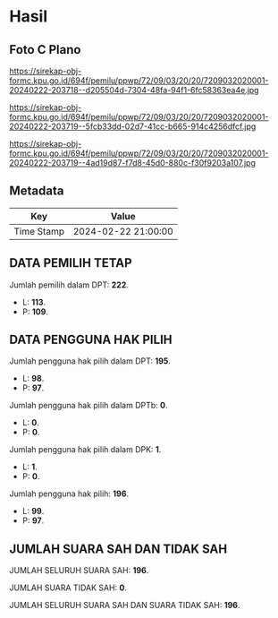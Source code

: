 # Hasil

## Foto C Plano

https://sirekap-obj-formc.kpu.go.id/694f/pemilu/ppwp/72/09/03/20/20/7209032020001-20240222-203718--d205504d-7304-48fa-94f1-6fc58363ea4e.jpg

https://sirekap-obj-formc.kpu.go.id/694f/pemilu/ppwp/72/09/03/20/20/7209032020001-20240222-203719--5fcb33dd-02d7-41cc-b665-914c4256dfcf.jpg

https://sirekap-obj-formc.kpu.go.id/694f/pemilu/ppwp/72/09/03/20/20/7209032020001-20240222-203719--4ad19d87-f7d8-45d0-880c-f30f9203a107.jpg


## Metadata

| Key        | Value               |
| ---------- | ------------------- |
| Time Stamp | 2024-02-22 21:00:00 |


## DATA PEMILIH TETAP

Jumlah pemilih dalam DPT: **222**.
 * L: **113**.
 * P: **109**.

## DATA PENGGUNA HAK PILIH

Jumlah pengguna hak pilih dalam DPT: **195**.
 * L: **98**.
 * P: **97**.

Jumlah pengguna hak pilih dalam DPTb: **0**.
 * L: **0**.
 * P: **0**.

Jumlah pengguna hak pilih dalam DPK: **1**.
 * L: **1**.
 * P: **0**.

Jumlah pengguna hak pilih: **196**.
 * L: **99**.
 * P: **97**.

## JUMLAH SUARA SAH DAN TIDAK SAH

JUMLAH SELURUH SUARA SAH: **196**.

JUMLAH SUARA TIDAK SAH: **0**.

JUMLAH SELURUH SUARA SAH DAN SUARA TIDAK SAH: **196**.


